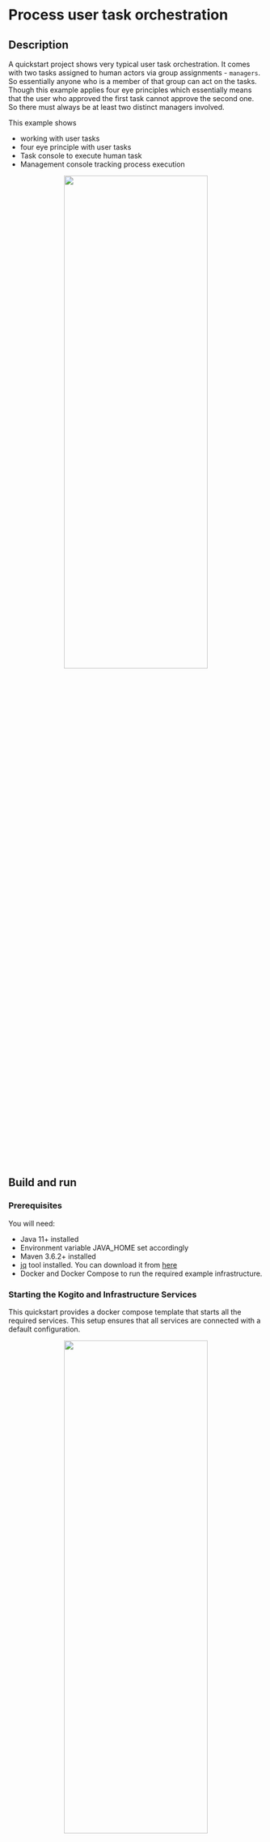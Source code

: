 # Process user task orchestration

## Description

A quickstart project shows very typical user task orchestration. It comes with two tasks assigned 
to human actors via group assignments - `managers`. So essentially anyone who is a member of that 
group can act on the tasks. Though this example applies four eye principles which essentially means 
that the user who approved the first task cannot approve the second one. So there must always be at 
least two distinct managers involved.

This example shows

* working with user tasks
* four eye principle with user tasks
* Task console to execute human task
* Management console tracking process execution


<p align="center"><img width=75% height=50% src="docs/images/process.png"></p>


## Build and run

### Prerequisites

You will need:
  - Java 11+ installed
  - Environment variable JAVA_HOME set accordingly
  - Maven 3.6.2+ installed
  - [jq](https://stedolan.github.io/jq) tool installed. You can download it from [here](https://stedolan.github.io/jq/download)
  - Docker and Docker Compose to run the required example infrastructure.

### Starting the Kogito and Infrastructure Services

This quickstart provides a docker compose template that starts all the required services. This setup ensures that all services are connected with a default configuration.

<p align="center"><img width=75% height=50% src="docs/images/services.png"></p>

You should start all the services before you execute any of the **Approvals** example, to do that please execute:

For Linux and MacOS:

1. Open a Terminal
2. Go to the process-usertasks-with-security-oidc-springboot-with-console folder at kogito-examples
3. Run the ```startServices.sh``` script

```bash
sh ./startServices.sh
```

Once all services bootstrap, the following ports will be assigned on your local machine:

- Infinispan: 11222
- Kafka: 9092
- Data Index: 8180
- Management Console: 8280
- Task Console: 8380
- Keycloak server: 8480

> **_NOTE:_**  This step requires the project to be compiled, please consider running a ```mvn clean install``` command on the project root before running the ```startServices.sh``` script for the first time or any time you modify the project.

Once started you can simply stop all services by executing the ```docker-compose stop```.

All the created containers can be removed by executing the ```docker-compose rm```.

### Using Keycloak as Authentication Server

In this Quickstart we'll be using [Keycloak](https://www.keycloak.org/) as *Authentication Server*. It will be started as a part of the project *Infrastructure Services*, you can check the configuration on the project [docker-compose.yml](docker-compose/docker-compose.yml) in [docker-compose](docker-compose) folder.

It will install the *Kogito Realm* that comes with a predefined set of users:
| Login         | Password   | Roles               |
| ------------- | ---------- | ------------------- |
|    admin      |   admin    | *admin*, *managers* |
|    alice      |   alice    | *user*              |
|    jdoe       |   jdoe     | *managers*          |

Once Keycloak is started, you should be able to access your *Keycloak Server* at [localhost:8480/auth](http://localhost:8480/auth) with *admin* user.

### Security using OpenID Connect

This Quickstart is taking advantage of the Quarkus OIDC extension that allows an easy integration between the *Kogito* runtime, *Kogito* consoles and *Keycloak*.

This example enables authentication *Kogito Management Console* & *Kogito Task Console* using OpenID Connect, 
to do that you must start the consoles using the *keycloak* quarkus profile as a parameter (`-Dquarkus.profile=keycloak`). You can check the configuration on the project [docker-compose.yml](docker-compose/docker-compose.yml) in [docker-compose](docker-compose) folder.

> **_NOTE:_** For more information about how to secure Kogito Management Console with OpenID Connect, please refer to [Kogito Documentation](https://docs.jboss.org/kogito/release/latest/html_single/#proc-management-console-security_kogito-developing-process-services).
> 
> For more information about how to secure Kogito Task Console with OpenID Connect, please refer to [Kogito Documentation](https://docs.jboss.org/kogito/release/latest/html_single/#proc-task-console-security_kogito-developing-process-services)


### Compile and Run in Local Dev Mode

In Linux: 

```sh
mvn clean compile spring-boot:run 
```

For others OS: 

```sh 
mvn clean compile spring-boot:run -Dspring-boot.run.arguments=--keycloak.auth-server-url=http://${host.docker.internal}:8480/auth
```

### Package and Run using uberjar

```sh
mvn clean package
```

To run the generated native executable, generated in `target/`, execute

In Linux:

```sh
java -jar target/process-usertasks-with-security-oidc-springboot-with-console.jar
```

For others OS: 
```sh 
java -jar target/process-usertasks-with-security-oidc-springboot-with-console.jar  -Dspring-boot.run.arguments=--keycloak.auth-server-url=http://${host.docker.internal}:8480/auth
```
We can navigate to [http://localhost:8080](http://localhost:8080) to verify the Kogito runtime is running

### OpenAPI (Swagger) documentation
[Specification at swagger.io](https://swagger.io/docs/specification/about/)

You can take a look at the [OpenAPI definition](http://localhost:8080/v3/api-docs) - automatically generated and included in this service - to determine all available operations exposed by this service. For easy readability you can visualize the OpenAPI definition file using a UI tool like for example available [Swagger UI](https://editor.swagger.io).

In addition, various clients to interact with this service can be easily generated using this OpenAPI definition.
We can access to deployed [http://localhost:8080/swagger-ui](http://localhost:8080/swagger-ui.html) even the current example has the security enabled and some endpoint will require authenication.

### Submit a request to start new approval
The application is using bearer token authorization and the first thing to do is obtain an access token from the Keycloak
Server in order to access the application resources. Obtain an access token for user john.

In Linux
```sh
export access_token=$(\
    curl -X POST http://172.17.0.1:8480/auth/realms/kogito/protocol/openid-connect/token \
    --user kogito-app:secret \
    -H 'content-type: application/x-www-form-urlencoded' \
    -d 'username=jdoe&password=jdoe&grant_type=password' | jq --raw-output '.access_token' \
 )
```

Other OS:

```sh
export access_token=$(\
    curl -X POST http://${host.docker.internal}:8480/auth/realms/kogito/protocol/openid-connect/token \
    --user kogito-app:secret \
    -H 'content-type: application/x-www-form-urlencoded' \
    -d 'username=jdoe&password=jdoe&grant_type=password' | jq --raw-output '.access_token' \
 )
```

To make use of this application it is as simple as putting a sending request to `http://localhost:8080/approvals`

```json
{
"traveller" : {
  "firstName" : "John",
  "lastName" : "Doe",
  "email" : "jon.doe@example.com",
  "nationality" : "American",
  "address" : {
  	"street" : "main street",
  	"city" : "Boston",
  	"zipCode" : "10005",
  	"country" : "US" }
  }
}

```

Complete curl command can be found below, passing the token as Authorization header :

```sh
curl -X POST -H "Authorization: Bearer "$access_token -H 'Content-Type:application/json' -H 'Accept:application/json' -d '{"traveller" : { "firstName" : "John", "lastName" : "Doe", "email" : "jon.doe@example.com", "nationality" : "American","address" : { "street" : "main street", "city" : "Boston", "zipCode" : "10005", "country" : "US" }}}' http://localhost:8080/approvals
```


### Kogito Management Console

To access the Kogito Management Console just open your browser and navigate to ``http://localhost:8280``. You'll be redirected to the *Keycloak* log in page.

<p align="center">
    <img width=75%  src="docs/images/keycloak-login.png">
</p>

Once there, log in using any of the users specified in the [Using Keycloak as Authentication Server](#using-keycloak-as-authentication-server)

<p align="center">
    <img width=75%  src="docs/images/management-console.png">
</p>

> **_NOTE:_**  For more information about how to work with Kogito Management Console, please refer to the [Kogito Documentation](https://docs.jboss.org/kogito/release/latest/html_single/#con-management-console_kogito-developing-process-services) page.

### Kogito Task Console

To access the Kogito Task Console just open your browser and navigate to ``http://localhost:8380``. You'll be redirected to the *Keycloak* log in page.

<p align="center">
    <img width=75%  src="docs/images/keycloak-login.png">
</p>

Once there, log in with an *managers* user (for example *admin*) and you should be redirected to the user **Task Inbox**:

<p align="center">
    <img width=75%  src="docs/images/task-console.png">
</p>

There you'll see all the tasks assigned to the user or to any of the group he belongs to.


### Show active process instances at Kogito Management Console

To access the Kogito Management Console just open your browser and navigate to ``http://localhost:8280``. 

<p align="center">
    <img width=75%  src="docs/images/MC_list1.png">
</p>

> **_NOTE:_**  For more information about how to work with Kogito Management Console, please refer to the [Kogito Documentation](https://docs.jboss.org/kogito/release/latest/html_single/#con-management-console_kogito-developing-process-services) page.

Check the process instance details to see where is the execution path 

<p align="center">
    <img width=75%  src="docs/images/MC_details1.png">
</p>

### Execute 'First Line approval' task at Kogito Task Console

To access the Kogito Task Console just open your browser and navigate to ``http://localhost:8380`` and you should be redirected to the **Task Inbox**.
Ensure you are logged as a user with role manager to be able to see the First Line approval (i.e: jdoe / jdoe)

<p align="center">
    <img width=75%  src="docs/images/TC_list1.png">
</p>

> **_NOTE:_**  For more information about how to work with Kogito Task Console, please refer to the [Kogito Documentation](https://docs.jboss.org/kogito/release/latest/html_single/#con-task-console_kogito-developing-process-services) page.

Access to 'First Line approval' task and complete
  
<p align="center">
    <img width=75%  src="docs/images/TC_FirstLine.png">
</p>

Check the process instance details at Kogito Management Console to see the execution path reflects the completed task

<p align="center">
    <img width=75%  src="docs/images/MC_details2.png">
</p>

### Execute 'Second Line approval' task at Kogito Task Console

Access the Kogito Task Console and ensure you are logged as a user with role manager to be able to see the Second Line approval 
following the second eye principle (i.e: admin / admin)

<p align="center">
    <img width=75%  src="docs/images/TC_list2.png">
</p>

Access to 'Second Line approval' task and complete
  
<p align="center">
    <img width=75%  src="docs/images/TC_SecondLine.png">
</p>

Check the process instance details at Kogito Management Console, and verify the execution path is reflected in the diagram.

<p align="center">
    <img width=75%  src="docs/images/MC_details3.png">
</p>

